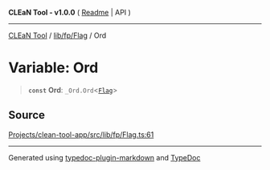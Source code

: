 **CLEaN Tool - v1.0.0** ( [Readme](../../../../README.md) \| API )

***

[CLEaN Tool](../../../../modules.md) / [lib/fp/Flag](../README.md) / Ord

# Variable: Ord

> **`const`** **Ord**: `_Ord.Ord`\<[`Flag`](../interfaces/Flag.md)\>

## Source

[Projects/clean-tool-app/src/lib/fp/Flag.ts:61](https://github.com/yuckyh/clean-tool-app/)

***

Generated using [typedoc-plugin-markdown](https://www.npmjs.com/package/typedoc-plugin-markdown) and [TypeDoc](https://typedoc.org/)
